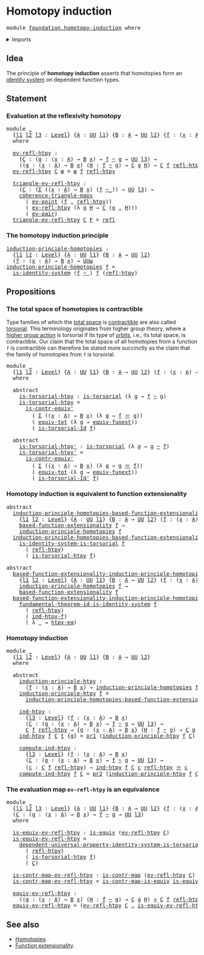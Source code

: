 # Homotopy induction

<pre class="Agda"><a id="31" class="Keyword">module</a> <a id="38" href="foundation.homotopy-induction.html" class="Module">foundation.homotopy-induction</a> <a id="68" class="Keyword">where</a>
</pre>
<details><summary>Imports</summary>

<pre class="Agda"><a id="124" class="Keyword">open</a> <a id="129" class="Keyword">import</a> <a id="136" href="foundation.dependent-pair-types.html" class="Module">foundation.dependent-pair-types</a>
<a id="168" class="Keyword">open</a> <a id="173" class="Keyword">import</a> <a id="180" href="foundation.function-extensionality.html" class="Module">foundation.function-extensionality</a>
<a id="215" class="Keyword">open</a> <a id="220" class="Keyword">import</a> <a id="227" href="foundation.identity-systems.html" class="Module">foundation.identity-systems</a>
<a id="255" class="Keyword">open</a> <a id="260" class="Keyword">import</a> <a id="267" href="foundation.universal-property-dependent-pair-types.html" class="Module">foundation.universal-property-dependent-pair-types</a>
<a id="318" class="Keyword">open</a> <a id="323" class="Keyword">import</a> <a id="330" href="foundation.universal-property-identity-systems.html" class="Module">foundation.universal-property-identity-systems</a>
<a id="377" class="Keyword">open</a> <a id="382" class="Keyword">import</a> <a id="389" href="foundation.universe-levels.html" class="Module">foundation.universe-levels</a>

<a id="417" class="Keyword">open</a> <a id="422" class="Keyword">import</a> <a id="429" href="foundation-core.commuting-triangles-of-maps.html" class="Module">foundation-core.commuting-triangles-of-maps</a>
<a id="473" class="Keyword">open</a> <a id="478" class="Keyword">import</a> <a id="485" href="foundation-core.contractible-maps.html" class="Module">foundation-core.contractible-maps</a>
<a id="519" class="Keyword">open</a> <a id="524" class="Keyword">import</a> <a id="531" href="foundation-core.contractible-types.html" class="Module">foundation-core.contractible-types</a>
<a id="566" class="Keyword">open</a> <a id="571" class="Keyword">import</a> <a id="578" href="foundation-core.equivalences.html" class="Module">foundation-core.equivalences</a>
<a id="607" class="Keyword">open</a> <a id="612" class="Keyword">import</a> <a id="619" href="foundation-core.function-types.html" class="Module">foundation-core.function-types</a>
<a id="650" class="Keyword">open</a> <a id="655" class="Keyword">import</a> <a id="662" href="foundation-core.functoriality-dependent-pair-types.html" class="Module">foundation-core.functoriality-dependent-pair-types</a>
<a id="713" class="Keyword">open</a> <a id="718" class="Keyword">import</a> <a id="725" href="foundation-core.homotopies.html" class="Module">foundation-core.homotopies</a>
<a id="752" class="Keyword">open</a> <a id="757" class="Keyword">import</a> <a id="764" href="foundation-core.identity-types.html" class="Module">foundation-core.identity-types</a>
<a id="795" class="Keyword">open</a> <a id="800" class="Keyword">import</a> <a id="807" href="foundation-core.torsorial-type-families.html" class="Module">foundation-core.torsorial-type-families</a>
</pre>
</details>

## Idea

The principle of **homotopy induction** asserts that homotopies form an
[identity system](foundation.identity-systems.md) on dependent function types.

## Statement

### Evaluation at the reflexivity homotopy

<pre class="Agda"><a id="1091" class="Keyword">module</a> <a id="1098" href="foundation.homotopy-induction.html#1098" class="Module">_</a>
  <a id="1102" class="Symbol">{</a><a id="1103" href="foundation.homotopy-induction.html#1103" class="Bound">l1</a> <a id="1106" href="foundation.homotopy-induction.html#1106" class="Bound">l2</a> <a id="1109" href="foundation.homotopy-induction.html#1109" class="Bound">l3</a> <a id="1112" class="Symbol">:</a> <a id="1114" href="Agda.Primitive.html#742" class="Postulate">Level</a><a id="1119" class="Symbol">}</a> <a id="1121" class="Symbol">{</a><a id="1122" href="foundation.homotopy-induction.html#1122" class="Bound">A</a> <a id="1124" class="Symbol">:</a> <a id="1126" href="Agda.Primitive.html#388" class="Primitive">UU</a> <a id="1129" href="foundation.homotopy-induction.html#1103" class="Bound">l1</a><a id="1131" class="Symbol">}</a> <a id="1133" class="Symbol">{</a><a id="1134" href="foundation.homotopy-induction.html#1134" class="Bound">B</a> <a id="1136" class="Symbol">:</a> <a id="1138" href="foundation.homotopy-induction.html#1122" class="Bound">A</a> <a id="1140" class="Symbol">→</a> <a id="1142" href="Agda.Primitive.html#388" class="Primitive">UU</a> <a id="1145" href="foundation.homotopy-induction.html#1106" class="Bound">l2</a><a id="1147" class="Symbol">}</a> <a id="1149" class="Symbol">{</a><a id="1150" href="foundation.homotopy-induction.html#1150" class="Bound">f</a> <a id="1152" class="Symbol">:</a> <a id="1154" class="Symbol">(</a><a id="1155" href="foundation.homotopy-induction.html#1155" class="Bound">x</a> <a id="1157" class="Symbol">:</a> <a id="1159" href="foundation.homotopy-induction.html#1122" class="Bound">A</a><a id="1160" class="Symbol">)</a> <a id="1162" class="Symbol">→</a> <a id="1164" href="foundation.homotopy-induction.html#1134" class="Bound">B</a> <a id="1166" href="foundation.homotopy-induction.html#1155" class="Bound">x</a><a id="1167" class="Symbol">}</a>
  <a id="1171" class="Keyword">where</a>

  <a id="1180" href="foundation.homotopy-induction.html#1180" class="Function">ev-refl-htpy</a> <a id="1193" class="Symbol">:</a>
    <a id="1199" class="Symbol">(</a><a id="1200" href="foundation.homotopy-induction.html#1200" class="Bound">C</a> <a id="1202" class="Symbol">:</a> <a id="1204" class="Symbol">(</a><a id="1205" href="foundation.homotopy-induction.html#1205" class="Bound">g</a> <a id="1207" class="Symbol">:</a> <a id="1209" class="Symbol">(</a><a id="1210" href="foundation.homotopy-induction.html#1210" class="Bound">x</a> <a id="1212" class="Symbol">:</a> <a id="1214" href="foundation.homotopy-induction.html#1122" class="Bound">A</a><a id="1215" class="Symbol">)</a> <a id="1217" class="Symbol">→</a> <a id="1219" href="foundation.homotopy-induction.html#1134" class="Bound">B</a> <a id="1221" href="foundation.homotopy-induction.html#1210" class="Bound">x</a><a id="1222" class="Symbol">)</a> <a id="1224" class="Symbol">→</a> <a id="1226" href="foundation.homotopy-induction.html#1150" class="Bound">f</a> <a id="1228" href="foundation-core.homotopies.html#2535" class="Function Operator">~</a> <a id="1230" href="foundation.homotopy-induction.html#1205" class="Bound">g</a> <a id="1232" class="Symbol">→</a> <a id="1234" href="Agda.Primitive.html#388" class="Primitive">UU</a> <a id="1237" href="foundation.homotopy-induction.html#1109" class="Bound">l3</a><a id="1239" class="Symbol">)</a> <a id="1241" class="Symbol">→</a>
    <a id="1247" class="Symbol">((</a><a id="1249" href="foundation.homotopy-induction.html#1249" class="Bound">g</a> <a id="1251" class="Symbol">:</a> <a id="1253" class="Symbol">(</a><a id="1254" href="foundation.homotopy-induction.html#1254" class="Bound">x</a> <a id="1256" class="Symbol">:</a> <a id="1258" href="foundation.homotopy-induction.html#1122" class="Bound">A</a><a id="1259" class="Symbol">)</a> <a id="1261" class="Symbol">→</a> <a id="1263" href="foundation.homotopy-induction.html#1134" class="Bound">B</a> <a id="1265" href="foundation.homotopy-induction.html#1254" class="Bound">x</a><a id="1266" class="Symbol">)</a> <a id="1268" class="Symbol">(</a><a id="1269" href="foundation.homotopy-induction.html#1269" class="Bound">H</a> <a id="1271" class="Symbol">:</a> <a id="1273" href="foundation.homotopy-induction.html#1150" class="Bound">f</a> <a id="1275" href="foundation-core.homotopies.html#2535" class="Function Operator">~</a> <a id="1277" href="foundation.homotopy-induction.html#1249" class="Bound">g</a><a id="1278" class="Symbol">)</a> <a id="1280" class="Symbol">→</a> <a id="1282" href="foundation.homotopy-induction.html#1200" class="Bound">C</a> <a id="1284" href="foundation.homotopy-induction.html#1249" class="Bound">g</a> <a id="1286" href="foundation.homotopy-induction.html#1269" class="Bound">H</a><a id="1287" class="Symbol">)</a> <a id="1289" class="Symbol">→</a> <a id="1291" href="foundation.homotopy-induction.html#1200" class="Bound">C</a> <a id="1293" href="foundation.homotopy-induction.html#1150" class="Bound">f</a> <a id="1295" href="foundation-core.homotopies.html#2724" class="Function">refl-htpy</a>
  <a id="1307" href="foundation.homotopy-induction.html#1180" class="Function">ev-refl-htpy</a> <a id="1320" href="foundation.homotopy-induction.html#1320" class="Bound">C</a> <a id="1322" href="foundation.homotopy-induction.html#1322" class="Bound">φ</a> <a id="1324" class="Symbol">=</a> <a id="1326" href="foundation.homotopy-induction.html#1322" class="Bound">φ</a> <a id="1328" href="foundation.homotopy-induction.html#1150" class="Bound">f</a> <a id="1330" href="foundation-core.homotopies.html#2724" class="Function">refl-htpy</a>

  <a id="1343" href="foundation.homotopy-induction.html#1343" class="Function">triangle-ev-refl-htpy</a> <a id="1365" class="Symbol">:</a>
    <a id="1371" class="Symbol">(</a><a id="1372" href="foundation.homotopy-induction.html#1372" class="Bound">C</a> <a id="1374" class="Symbol">:</a> <a id="1376" class="Symbol">(</a><a id="1377" href="foundation.dependent-pair-types.html#583" class="Record">Σ</a> <a id="1379" class="Symbol">((</a><a id="1381" href="foundation.homotopy-induction.html#1381" class="Bound">x</a> <a id="1383" class="Symbol">:</a> <a id="1385" href="foundation.homotopy-induction.html#1122" class="Bound">A</a><a id="1386" class="Symbol">)</a> <a id="1388" class="Symbol">→</a> <a id="1390" href="foundation.homotopy-induction.html#1134" class="Bound">B</a> <a id="1392" href="foundation.homotopy-induction.html#1381" class="Bound">x</a><a id="1393" class="Symbol">)</a> <a id="1395" class="Symbol">(</a><a id="1396" href="foundation.homotopy-induction.html#1150" class="Bound">f</a> <a id="1398" href="foundation-core.homotopies.html#2535" class="Function Operator">~_</a><a id="1400" class="Symbol">))</a> <a id="1403" class="Symbol">→</a> <a id="1405" href="Agda.Primitive.html#388" class="Primitive">UU</a> <a id="1408" href="foundation.homotopy-induction.html#1109" class="Bound">l3</a><a id="1410" class="Symbol">)</a> <a id="1412" class="Symbol">→</a>
    <a id="1418" href="foundation-core.commuting-triangles-of-maps.html#867" class="Function">coherence-triangle-maps</a>
      <a id="1448" class="Symbol">(</a> <a id="1450" href="foundation-core.function-types.html#676" class="Function">ev-point</a> <a id="1459" class="Symbol">(</a><a id="1460" href="foundation.homotopy-induction.html#1150" class="Bound">f</a> <a id="1462" href="foundation.dependent-pair-types.html#787" class="InductiveConstructor Operator">,</a> <a id="1464" href="foundation-core.homotopies.html#2724" class="Function">refl-htpy</a><a id="1473" class="Symbol">))</a>
      <a id="1482" class="Symbol">(</a> <a id="1484" href="foundation.homotopy-induction.html#1180" class="Function">ev-refl-htpy</a> <a id="1497" class="Symbol">(λ</a> <a id="1500" href="foundation.homotopy-induction.html#1500" class="Bound">g</a> <a id="1502" href="foundation.homotopy-induction.html#1502" class="Bound">H</a> <a id="1504" class="Symbol">→</a> <a id="1506" href="foundation.homotopy-induction.html#1372" class="Bound">C</a> <a id="1508" class="Symbol">(</a><a id="1509" href="foundation.homotopy-induction.html#1500" class="Bound">g</a> <a id="1511" href="foundation.dependent-pair-types.html#787" class="InductiveConstructor Operator">,</a> <a id="1513" href="foundation.homotopy-induction.html#1502" class="Bound">H</a><a id="1514" class="Symbol">)))</a>
      <a id="1524" class="Symbol">(</a> <a id="1526" href="foundation.dependent-pair-types.html#1278" class="Function">ev-pair</a><a id="1533" class="Symbol">)</a>
  <a id="1537" href="foundation.homotopy-induction.html#1343" class="Function">triangle-ev-refl-htpy</a> <a id="1559" href="foundation.homotopy-induction.html#1559" class="Bound">C</a> <a id="1561" href="foundation.homotopy-induction.html#1561" class="Bound">F</a> <a id="1563" class="Symbol">=</a> <a id="1565" href="foundation-core.identity-types.html#2682" class="InductiveConstructor">refl</a>
</pre>
### The homotopy induction principle

<pre class="Agda"><a id="induction-principle-homotopies"></a><a id="1621" href="foundation.homotopy-induction.html#1621" class="Function">induction-principle-homotopies</a> <a id="1652" class="Symbol">:</a>
  <a id="1656" class="Symbol">{</a><a id="1657" href="foundation.homotopy-induction.html#1657" class="Bound">l1</a> <a id="1660" href="foundation.homotopy-induction.html#1660" class="Bound">l2</a> <a id="1663" class="Symbol">:</a> <a id="1665" href="Agda.Primitive.html#742" class="Postulate">Level</a><a id="1670" class="Symbol">}</a> <a id="1672" class="Symbol">{</a><a id="1673" href="foundation.homotopy-induction.html#1673" class="Bound">A</a> <a id="1675" class="Symbol">:</a> <a id="1677" href="Agda.Primitive.html#388" class="Primitive">UU</a> <a id="1680" href="foundation.homotopy-induction.html#1657" class="Bound">l1</a><a id="1682" class="Symbol">}</a> <a id="1684" class="Symbol">{</a><a id="1685" href="foundation.homotopy-induction.html#1685" class="Bound">B</a> <a id="1687" class="Symbol">:</a> <a id="1689" href="foundation.homotopy-induction.html#1673" class="Bound">A</a> <a id="1691" class="Symbol">→</a> <a id="1693" href="Agda.Primitive.html#388" class="Primitive">UU</a> <a id="1696" href="foundation.homotopy-induction.html#1660" class="Bound">l2</a><a id="1698" class="Symbol">}</a>
  <a id="1702" class="Symbol">(</a><a id="1703" href="foundation.homotopy-induction.html#1703" class="Bound">f</a> <a id="1705" class="Symbol">:</a> <a id="1707" class="Symbol">(</a><a id="1708" href="foundation.homotopy-induction.html#1708" class="Bound">x</a> <a id="1710" class="Symbol">:</a> <a id="1712" href="foundation.homotopy-induction.html#1673" class="Bound">A</a><a id="1713" class="Symbol">)</a> <a id="1715" class="Symbol">→</a> <a id="1717" href="foundation.homotopy-induction.html#1685" class="Bound">B</a> <a id="1719" href="foundation.homotopy-induction.html#1708" class="Bound">x</a><a id="1720" class="Symbol">)</a> <a id="1722" class="Symbol">→</a> <a id="1724" href="Agda.Primitive.html#512" class="Primitive">UUω</a>
<a id="1728" href="foundation.homotopy-induction.html#1621" class="Function">induction-principle-homotopies</a> <a id="1759" href="foundation.homotopy-induction.html#1759" class="Bound">f</a> <a id="1761" class="Symbol">=</a>
  <a id="1765" href="foundation.identity-systems.html#2052" class="Function">is-identity-system</a> <a id="1784" class="Symbol">(</a><a id="1785" href="foundation.homotopy-induction.html#1759" class="Bound">f</a> <a id="1787" href="foundation-core.homotopies.html#2535" class="Function Operator">~_</a><a id="1789" class="Symbol">)</a> <a id="1791" href="foundation.homotopy-induction.html#1759" class="Bound">f</a> <a id="1793" class="Symbol">(</a><a id="1794" href="foundation-core.homotopies.html#2724" class="Function">refl-htpy</a><a id="1803" class="Symbol">)</a>
</pre>
## Propositions

### The total space of homotopies is contractible

Type families of which the [total space](foundation.dependent-pair-types.md) is
[contractible](foundation-core.contractible-types.md) are also called
[torsorial](foundation-core.torsorial-type-families.md). This terminology
originates from higher group theory, where a
[higher group action](higher-group-theory.higher-group-actions.md) is torsorial
if its type of [orbits](higher-group-theory.orbits-higher-group-actions.md),
i.e., its total space, is contractible. Our claim that the total space of all
homotopies from a function `f` is contractible can therefore be stated more
succinctly as the claim that the family of homotopies from `f` is torsorial.

<pre class="Agda"><a id="2544" class="Keyword">module</a> <a id="2551" href="foundation.homotopy-induction.html#2551" class="Module">_</a>
  <a id="2555" class="Symbol">{</a><a id="2556" href="foundation.homotopy-induction.html#2556" class="Bound">l1</a> <a id="2559" href="foundation.homotopy-induction.html#2559" class="Bound">l2</a> <a id="2562" class="Symbol">:</a> <a id="2564" href="Agda.Primitive.html#742" class="Postulate">Level</a><a id="2569" class="Symbol">}</a> <a id="2571" class="Symbol">{</a><a id="2572" href="foundation.homotopy-induction.html#2572" class="Bound">A</a> <a id="2574" class="Symbol">:</a> <a id="2576" href="Agda.Primitive.html#388" class="Primitive">UU</a> <a id="2579" href="foundation.homotopy-induction.html#2556" class="Bound">l1</a><a id="2581" class="Symbol">}</a> <a id="2583" class="Symbol">{</a><a id="2584" href="foundation.homotopy-induction.html#2584" class="Bound">B</a> <a id="2586" class="Symbol">:</a> <a id="2588" href="foundation.homotopy-induction.html#2572" class="Bound">A</a> <a id="2590" class="Symbol">→</a> <a id="2592" href="Agda.Primitive.html#388" class="Primitive">UU</a> <a id="2595" href="foundation.homotopy-induction.html#2559" class="Bound">l2</a><a id="2597" class="Symbol">}</a> <a id="2599" class="Symbol">(</a><a id="2600" href="foundation.homotopy-induction.html#2600" class="Bound">f</a> <a id="2602" class="Symbol">:</a> <a id="2604" class="Symbol">(</a><a id="2605" href="foundation.homotopy-induction.html#2605" class="Bound">x</a> <a id="2607" class="Symbol">:</a> <a id="2609" href="foundation.homotopy-induction.html#2572" class="Bound">A</a><a id="2610" class="Symbol">)</a> <a id="2612" class="Symbol">→</a> <a id="2614" href="foundation.homotopy-induction.html#2584" class="Bound">B</a> <a id="2616" href="foundation.homotopy-induction.html#2605" class="Bound">x</a><a id="2617" class="Symbol">)</a>
  <a id="2621" class="Keyword">where</a>

  <a id="2630" class="Keyword">abstract</a>
    <a id="2643" href="foundation.homotopy-induction.html#2643" class="Function">is-torsorial-htpy</a> <a id="2661" class="Symbol">:</a> <a id="2663" href="foundation-core.torsorial-type-families.html#2474" class="Function">is-torsorial</a> <a id="2676" class="Symbol">(λ</a> <a id="2679" href="foundation.homotopy-induction.html#2679" class="Bound">g</a> <a id="2681" class="Symbol">→</a> <a id="2683" href="foundation.homotopy-induction.html#2600" class="Bound">f</a> <a id="2685" href="foundation-core.homotopies.html#2535" class="Function Operator">~</a> <a id="2687" href="foundation.homotopy-induction.html#2679" class="Bound">g</a><a id="2688" class="Symbol">)</a>
    <a id="2694" href="foundation.homotopy-induction.html#2643" class="Function">is-torsorial-htpy</a> <a id="2712" class="Symbol">=</a>
      <a id="2720" href="foundation-core.contractible-types.html#2914" class="Function">is-contr-equiv&#39;</a>
        <a id="2744" class="Symbol">(</a> <a id="2746" href="foundation.dependent-pair-types.html#583" class="Record">Σ</a> <a id="2748" class="Symbol">((</a><a id="2750" href="foundation.homotopy-induction.html#2750" class="Bound">x</a> <a id="2752" class="Symbol">:</a> <a id="2754" href="foundation.homotopy-induction.html#2572" class="Bound">A</a><a id="2755" class="Symbol">)</a> <a id="2757" class="Symbol">→</a> <a id="2759" href="foundation.homotopy-induction.html#2584" class="Bound">B</a> <a id="2761" href="foundation.homotopy-induction.html#2750" class="Bound">x</a><a id="2762" class="Symbol">)</a> <a id="2764" class="Symbol">(λ</a> <a id="2767" href="foundation.homotopy-induction.html#2767" class="Bound">g</a> <a id="2769" class="Symbol">→</a> <a id="2771" href="foundation.homotopy-induction.html#2600" class="Bound">f</a> <a id="2773" href="foundation-core.identity-types.html#2713" class="Function Operator">＝</a> <a id="2775" href="foundation.homotopy-induction.html#2767" class="Bound">g</a><a id="2776" class="Symbol">))</a>
        <a id="2787" class="Symbol">(</a> <a id="2789" href="foundation-core.functoriality-dependent-pair-types.html#7077" class="Function">equiv-tot</a> <a id="2799" class="Symbol">(λ</a> <a id="2802" href="foundation.homotopy-induction.html#2802" class="Bound">g</a> <a id="2804" class="Symbol">→</a> <a id="2806" href="foundation.function-extensionality.html#4394" class="Function">equiv-funext</a><a id="2818" class="Symbol">))</a>
        <a id="2829" class="Symbol">(</a> <a id="2831" href="foundation-core.torsorial-type-families.html#2901" class="Function">is-torsorial-Id</a> <a id="2847" href="foundation.homotopy-induction.html#2600" class="Bound">f</a><a id="2848" class="Symbol">)</a>

  <a id="2853" class="Keyword">abstract</a>
    <a id="2866" href="foundation.homotopy-induction.html#2866" class="Function">is-torsorial-htpy&#39;</a> <a id="2885" class="Symbol">:</a> <a id="2887" href="foundation-core.torsorial-type-families.html#2474" class="Function">is-torsorial</a> <a id="2900" class="Symbol">(λ</a> <a id="2903" href="foundation.homotopy-induction.html#2903" class="Bound">g</a> <a id="2905" class="Symbol">→</a> <a id="2907" href="foundation.homotopy-induction.html#2903" class="Bound">g</a> <a id="2909" href="foundation-core.homotopies.html#2535" class="Function Operator">~</a> <a id="2911" href="foundation.homotopy-induction.html#2600" class="Bound">f</a><a id="2912" class="Symbol">)</a>
    <a id="2918" href="foundation.homotopy-induction.html#2866" class="Function">is-torsorial-htpy&#39;</a> <a id="2937" class="Symbol">=</a>
      <a id="2945" href="foundation-core.contractible-types.html#2914" class="Function">is-contr-equiv&#39;</a>
        <a id="2969" class="Symbol">(</a> <a id="2971" href="foundation.dependent-pair-types.html#583" class="Record">Σ</a> <a id="2973" class="Symbol">((</a><a id="2975" href="foundation.homotopy-induction.html#2975" class="Bound">x</a> <a id="2977" class="Symbol">:</a> <a id="2979" href="foundation.homotopy-induction.html#2572" class="Bound">A</a><a id="2980" class="Symbol">)</a> <a id="2982" class="Symbol">→</a> <a id="2984" href="foundation.homotopy-induction.html#2584" class="Bound">B</a> <a id="2986" href="foundation.homotopy-induction.html#2975" class="Bound">x</a><a id="2987" class="Symbol">)</a> <a id="2989" class="Symbol">(λ</a> <a id="2992" href="foundation.homotopy-induction.html#2992" class="Bound">g</a> <a id="2994" class="Symbol">→</a> <a id="2996" href="foundation.homotopy-induction.html#2992" class="Bound">g</a> <a id="2998" href="foundation-core.identity-types.html#2713" class="Function Operator">＝</a> <a id="3000" href="foundation.homotopy-induction.html#2600" class="Bound">f</a><a id="3001" class="Symbol">))</a>
        <a id="3012" class="Symbol">(</a> <a id="3014" href="foundation-core.functoriality-dependent-pair-types.html#7077" class="Function">equiv-tot</a> <a id="3024" class="Symbol">(λ</a> <a id="3027" href="foundation.homotopy-induction.html#3027" class="Bound">g</a> <a id="3029" class="Symbol">→</a> <a id="3031" href="foundation.function-extensionality.html#4394" class="Function">equiv-funext</a><a id="3043" class="Symbol">))</a>
        <a id="3054" class="Symbol">(</a> <a id="3056" href="foundation-core.torsorial-type-families.html#3098" class="Function">is-torsorial-Id&#39;</a> <a id="3073" href="foundation.homotopy-induction.html#2600" class="Bound">f</a><a id="3074" class="Symbol">)</a>
</pre>
### Homotopy induction is equivalent to function extensionality

<pre class="Agda"><a id="3154" class="Keyword">abstract</a>
  <a id="induction-principle-homotopies-based-function-extensionality"></a><a id="3165" href="foundation.homotopy-induction.html#3165" class="Function">induction-principle-homotopies-based-function-extensionality</a> <a id="3226" class="Symbol">:</a>
    <a id="3232" class="Symbol">{</a><a id="3233" href="foundation.homotopy-induction.html#3233" class="Bound">l1</a> <a id="3236" href="foundation.homotopy-induction.html#3236" class="Bound">l2</a> <a id="3239" class="Symbol">:</a> <a id="3241" href="Agda.Primitive.html#742" class="Postulate">Level</a><a id="3246" class="Symbol">}</a> <a id="3248" class="Symbol">{</a><a id="3249" href="foundation.homotopy-induction.html#3249" class="Bound">A</a> <a id="3251" class="Symbol">:</a> <a id="3253" href="Agda.Primitive.html#388" class="Primitive">UU</a> <a id="3256" href="foundation.homotopy-induction.html#3233" class="Bound">l1</a><a id="3258" class="Symbol">}</a> <a id="3260" class="Symbol">{</a><a id="3261" href="foundation.homotopy-induction.html#3261" class="Bound">B</a> <a id="3263" class="Symbol">:</a> <a id="3265" href="foundation.homotopy-induction.html#3249" class="Bound">A</a> <a id="3267" class="Symbol">→</a> <a id="3269" href="Agda.Primitive.html#388" class="Primitive">UU</a> <a id="3272" href="foundation.homotopy-induction.html#3236" class="Bound">l2</a><a id="3274" class="Symbol">}</a> <a id="3276" class="Symbol">(</a><a id="3277" href="foundation.homotopy-induction.html#3277" class="Bound">f</a> <a id="3279" class="Symbol">:</a> <a id="3281" class="Symbol">(</a><a id="3282" href="foundation.homotopy-induction.html#3282" class="Bound">x</a> <a id="3284" class="Symbol">:</a> <a id="3286" href="foundation.homotopy-induction.html#3249" class="Bound">A</a><a id="3287" class="Symbol">)</a> <a id="3289" class="Symbol">→</a> <a id="3291" href="foundation.homotopy-induction.html#3261" class="Bound">B</a> <a id="3293" href="foundation.homotopy-induction.html#3282" class="Bound">x</a><a id="3294" class="Symbol">)</a> <a id="3296" class="Symbol">→</a>
    <a id="3302" href="foundation.function-extensionality.html#2748" class="Function">based-function-extensionality</a> <a id="3332" href="foundation.homotopy-induction.html#3277" class="Bound">f</a> <a id="3334" class="Symbol">→</a>
    <a id="3340" href="foundation.homotopy-induction.html#1621" class="Function">induction-principle-homotopies</a> <a id="3371" href="foundation.homotopy-induction.html#3277" class="Bound">f</a>
  <a id="3375" href="foundation.homotopy-induction.html#3165" class="Function">induction-principle-homotopies-based-function-extensionality</a> <a id="3436" href="foundation.homotopy-induction.html#3436" class="Bound">f</a> <a id="3438" href="foundation.homotopy-induction.html#3438" class="Bound">funext-f</a> <a id="3447" class="Symbol">=</a>
    <a id="3453" href="foundation.identity-systems.html#3238" class="Function">is-identity-system-is-torsorial</a> <a id="3485" href="foundation.homotopy-induction.html#3436" class="Bound">f</a>
      <a id="3493" class="Symbol">(</a> <a id="3495" href="foundation-core.homotopies.html#2724" class="Function">refl-htpy</a><a id="3504" class="Symbol">)</a>
      <a id="3512" class="Symbol">(</a> <a id="3514" href="foundation.homotopy-induction.html#2643" class="Function">is-torsorial-htpy</a> <a id="3532" href="foundation.homotopy-induction.html#3436" class="Bound">f</a><a id="3533" class="Symbol">)</a>

<a id="3536" class="Keyword">abstract</a>
  <a id="based-function-extensionality-induction-principle-homotopies"></a><a id="3547" href="foundation.homotopy-induction.html#3547" class="Function">based-function-extensionality-induction-principle-homotopies</a> <a id="3608" class="Symbol">:</a>
    <a id="3614" class="Symbol">{</a><a id="3615" href="foundation.homotopy-induction.html#3615" class="Bound">l1</a> <a id="3618" href="foundation.homotopy-induction.html#3618" class="Bound">l2</a> <a id="3621" class="Symbol">:</a> <a id="3623" href="Agda.Primitive.html#742" class="Postulate">Level</a><a id="3628" class="Symbol">}</a> <a id="3630" class="Symbol">{</a><a id="3631" href="foundation.homotopy-induction.html#3631" class="Bound">A</a> <a id="3633" class="Symbol">:</a> <a id="3635" href="Agda.Primitive.html#388" class="Primitive">UU</a> <a id="3638" href="foundation.homotopy-induction.html#3615" class="Bound">l1</a><a id="3640" class="Symbol">}</a> <a id="3642" class="Symbol">{</a><a id="3643" href="foundation.homotopy-induction.html#3643" class="Bound">B</a> <a id="3645" class="Symbol">:</a> <a id="3647" href="foundation.homotopy-induction.html#3631" class="Bound">A</a> <a id="3649" class="Symbol">→</a> <a id="3651" href="Agda.Primitive.html#388" class="Primitive">UU</a> <a id="3654" href="foundation.homotopy-induction.html#3618" class="Bound">l2</a><a id="3656" class="Symbol">}</a> <a id="3658" class="Symbol">(</a><a id="3659" href="foundation.homotopy-induction.html#3659" class="Bound">f</a> <a id="3661" class="Symbol">:</a> <a id="3663" class="Symbol">(</a><a id="3664" href="foundation.homotopy-induction.html#3664" class="Bound">x</a> <a id="3666" class="Symbol">:</a> <a id="3668" href="foundation.homotopy-induction.html#3631" class="Bound">A</a><a id="3669" class="Symbol">)</a> <a id="3671" class="Symbol">→</a> <a id="3673" href="foundation.homotopy-induction.html#3643" class="Bound">B</a> <a id="3675" href="foundation.homotopy-induction.html#3664" class="Bound">x</a><a id="3676" class="Symbol">)</a> <a id="3678" class="Symbol">→</a>
    <a id="3684" href="foundation.homotopy-induction.html#1621" class="Function">induction-principle-homotopies</a> <a id="3715" href="foundation.homotopy-induction.html#3659" class="Bound">f</a> <a id="3717" class="Symbol">→</a>
    <a id="3723" href="foundation.function-extensionality.html#2748" class="Function">based-function-extensionality</a> <a id="3753" href="foundation.homotopy-induction.html#3659" class="Bound">f</a>
  <a id="3757" href="foundation.homotopy-induction.html#3547" class="Function">based-function-extensionality-induction-principle-homotopies</a> <a id="3818" href="foundation.homotopy-induction.html#3818" class="Bound">f</a> <a id="3820" href="foundation.homotopy-induction.html#3820" class="Bound">ind-htpy-f</a> <a id="3831" class="Symbol">=</a>
    <a id="3837" href="foundation.identity-systems.html#3765" class="Function">fundamental-theorem-id-is-identity-system</a> <a id="3879" href="foundation.homotopy-induction.html#3818" class="Bound">f</a>
      <a id="3887" class="Symbol">(</a> <a id="3889" href="foundation-core.homotopies.html#2724" class="Function">refl-htpy</a><a id="3898" class="Symbol">)</a>
      <a id="3906" class="Symbol">(</a> <a id="3908" href="foundation.homotopy-induction.html#3820" class="Bound">ind-htpy-f</a><a id="3918" class="Symbol">)</a>
      <a id="3926" class="Symbol">(</a> <a id="3928" class="Symbol">λ</a> <a id="3930" href="foundation.homotopy-induction.html#3930" class="Bound">_</a> <a id="3932" class="Symbol">→</a> <a id="3934" href="foundation.function-extensionality.html#1896" class="Function">htpy-eq</a><a id="3941" class="Symbol">)</a>
</pre>
### Homotopy induction

<pre class="Agda"><a id="3980" class="Keyword">module</a> <a id="3987" href="foundation.homotopy-induction.html#3987" class="Module">_</a>
  <a id="3991" class="Symbol">{</a><a id="3992" href="foundation.homotopy-induction.html#3992" class="Bound">l1</a> <a id="3995" href="foundation.homotopy-induction.html#3995" class="Bound">l2</a> <a id="3998" class="Symbol">:</a> <a id="4000" href="Agda.Primitive.html#742" class="Postulate">Level</a><a id="4005" class="Symbol">}</a> <a id="4007" class="Symbol">{</a><a id="4008" href="foundation.homotopy-induction.html#4008" class="Bound">A</a> <a id="4010" class="Symbol">:</a> <a id="4012" href="Agda.Primitive.html#388" class="Primitive">UU</a> <a id="4015" href="foundation.homotopy-induction.html#3992" class="Bound">l1</a><a id="4017" class="Symbol">}</a> <a id="4019" class="Symbol">{</a><a id="4020" href="foundation.homotopy-induction.html#4020" class="Bound">B</a> <a id="4022" class="Symbol">:</a> <a id="4024" href="foundation.homotopy-induction.html#4008" class="Bound">A</a> <a id="4026" class="Symbol">→</a> <a id="4028" href="Agda.Primitive.html#388" class="Primitive">UU</a> <a id="4031" href="foundation.homotopy-induction.html#3995" class="Bound">l2</a><a id="4033" class="Symbol">}</a>
  <a id="4037" class="Keyword">where</a>

  <a id="4046" class="Keyword">abstract</a>
    <a id="4059" href="foundation.homotopy-induction.html#4059" class="Function">induction-principle-htpy</a> <a id="4084" class="Symbol">:</a>
      <a id="4092" class="Symbol">(</a><a id="4093" href="foundation.homotopy-induction.html#4093" class="Bound">f</a> <a id="4095" class="Symbol">:</a> <a id="4097" class="Symbol">(</a><a id="4098" href="foundation.homotopy-induction.html#4098" class="Bound">x</a> <a id="4100" class="Symbol">:</a> <a id="4102" href="foundation.homotopy-induction.html#4008" class="Bound">A</a><a id="4103" class="Symbol">)</a> <a id="4105" class="Symbol">→</a> <a id="4107" href="foundation.homotopy-induction.html#4020" class="Bound">B</a> <a id="4109" href="foundation.homotopy-induction.html#4098" class="Bound">x</a><a id="4110" class="Symbol">)</a> <a id="4112" class="Symbol">→</a> <a id="4114" href="foundation.homotopy-induction.html#1621" class="Function">induction-principle-homotopies</a> <a id="4145" href="foundation.homotopy-induction.html#4093" class="Bound">f</a>
    <a id="4151" href="foundation.homotopy-induction.html#4059" class="Function">induction-principle-htpy</a> <a id="4176" href="foundation.homotopy-induction.html#4176" class="Bound">f</a> <a id="4178" class="Symbol">=</a>
      <a id="4186" href="foundation.homotopy-induction.html#3165" class="Function">induction-principle-homotopies-based-function-extensionality</a> <a id="4247" href="foundation.homotopy-induction.html#4176" class="Bound">f</a> <a id="4249" class="Symbol">(</a><a id="4250" href="foundation.function-extensionality.html#4206" class="Function">funext</a> <a id="4257" href="foundation.homotopy-induction.html#4176" class="Bound">f</a><a id="4258" class="Symbol">)</a>

    <a id="4265" href="foundation.homotopy-induction.html#4265" class="Function">ind-htpy</a> <a id="4274" class="Symbol">:</a>
      <a id="4282" class="Symbol">{</a><a id="4283" href="foundation.homotopy-induction.html#4283" class="Bound">l3</a> <a id="4286" class="Symbol">:</a> <a id="4288" href="Agda.Primitive.html#742" class="Postulate">Level</a><a id="4293" class="Symbol">}</a> <a id="4295" class="Symbol">(</a><a id="4296" href="foundation.homotopy-induction.html#4296" class="Bound">f</a> <a id="4298" class="Symbol">:</a> <a id="4300" class="Symbol">(</a><a id="4301" href="foundation.homotopy-induction.html#4301" class="Bound">x</a> <a id="4303" class="Symbol">:</a> <a id="4305" href="foundation.homotopy-induction.html#4008" class="Bound">A</a><a id="4306" class="Symbol">)</a> <a id="4308" class="Symbol">→</a> <a id="4310" href="foundation.homotopy-induction.html#4020" class="Bound">B</a> <a id="4312" href="foundation.homotopy-induction.html#4301" class="Bound">x</a><a id="4313" class="Symbol">)</a>
      <a id="4321" class="Symbol">(</a><a id="4322" href="foundation.homotopy-induction.html#4322" class="Bound">C</a> <a id="4324" class="Symbol">:</a> <a id="4326" class="Symbol">(</a><a id="4327" href="foundation.homotopy-induction.html#4327" class="Bound">g</a> <a id="4329" class="Symbol">:</a> <a id="4331" class="Symbol">(</a><a id="4332" href="foundation.homotopy-induction.html#4332" class="Bound">x</a> <a id="4334" class="Symbol">:</a> <a id="4336" href="foundation.homotopy-induction.html#4008" class="Bound">A</a><a id="4337" class="Symbol">)</a> <a id="4339" class="Symbol">→</a> <a id="4341" href="foundation.homotopy-induction.html#4020" class="Bound">B</a> <a id="4343" href="foundation.homotopy-induction.html#4332" class="Bound">x</a><a id="4344" class="Symbol">)</a> <a id="4346" class="Symbol">→</a> <a id="4348" href="foundation.homotopy-induction.html#4296" class="Bound">f</a> <a id="4350" href="foundation-core.homotopies.html#2535" class="Function Operator">~</a> <a id="4352" href="foundation.homotopy-induction.html#4327" class="Bound">g</a> <a id="4354" class="Symbol">→</a> <a id="4356" href="Agda.Primitive.html#388" class="Primitive">UU</a> <a id="4359" href="foundation.homotopy-induction.html#4283" class="Bound">l3</a><a id="4361" class="Symbol">)</a> <a id="4363" class="Symbol">→</a>
      <a id="4371" href="foundation.homotopy-induction.html#4322" class="Bound">C</a> <a id="4373" href="foundation.homotopy-induction.html#4296" class="Bound">f</a> <a id="4375" href="foundation-core.homotopies.html#2724" class="Function">refl-htpy</a> <a id="4385" class="Symbol">→</a> <a id="4387" class="Symbol">{</a><a id="4388" href="foundation.homotopy-induction.html#4388" class="Bound">g</a> <a id="4390" class="Symbol">:</a> <a id="4392" class="Symbol">(</a><a id="4393" href="foundation.homotopy-induction.html#4393" class="Bound">x</a> <a id="4395" class="Symbol">:</a> <a id="4397" href="foundation.homotopy-induction.html#4008" class="Bound">A</a><a id="4398" class="Symbol">)</a> <a id="4400" class="Symbol">→</a> <a id="4402" href="foundation.homotopy-induction.html#4020" class="Bound">B</a> <a id="4404" href="foundation.homotopy-induction.html#4393" class="Bound">x</a><a id="4405" class="Symbol">}</a> <a id="4407" class="Symbol">(</a><a id="4408" href="foundation.homotopy-induction.html#4408" class="Bound">H</a> <a id="4410" class="Symbol">:</a> <a id="4412" href="foundation.homotopy-induction.html#4296" class="Bound">f</a> <a id="4414" href="foundation-core.homotopies.html#2535" class="Function Operator">~</a> <a id="4416" href="foundation.homotopy-induction.html#4388" class="Bound">g</a><a id="4417" class="Symbol">)</a> <a id="4419" class="Symbol">→</a> <a id="4421" href="foundation.homotopy-induction.html#4322" class="Bound">C</a> <a id="4423" href="foundation.homotopy-induction.html#4388" class="Bound">g</a> <a id="4425" href="foundation.homotopy-induction.html#4408" class="Bound">H</a>
    <a id="4431" href="foundation.homotopy-induction.html#4265" class="Function">ind-htpy</a> <a id="4440" href="foundation.homotopy-induction.html#4440" class="Bound">f</a> <a id="4442" href="foundation.homotopy-induction.html#4442" class="Bound">C</a> <a id="4444" href="foundation.homotopy-induction.html#4444" class="Bound">t</a> <a id="4446" class="Symbol">{</a><a id="4447" href="foundation.homotopy-induction.html#4447" class="Bound">g</a><a id="4448" class="Symbol">}</a> <a id="4450" class="Symbol">=</a> <a id="4452" href="foundation.dependent-pair-types.html#681" class="Field">pr1</a> <a id="4456" class="Symbol">(</a><a id="4457" href="foundation.homotopy-induction.html#4059" class="Function">induction-principle-htpy</a> <a id="4482" href="foundation.homotopy-induction.html#4440" class="Bound">f</a> <a id="4484" href="foundation.homotopy-induction.html#4442" class="Bound">C</a><a id="4485" class="Symbol">)</a> <a id="4487" href="foundation.homotopy-induction.html#4444" class="Bound">t</a> <a id="4489" href="foundation.homotopy-induction.html#4447" class="Bound">g</a>

    <a id="4496" href="foundation.homotopy-induction.html#4496" class="Function">compute-ind-htpy</a> <a id="4513" class="Symbol">:</a>
      <a id="4521" class="Symbol">{</a><a id="4522" href="foundation.homotopy-induction.html#4522" class="Bound">l3</a> <a id="4525" class="Symbol">:</a> <a id="4527" href="Agda.Primitive.html#742" class="Postulate">Level</a><a id="4532" class="Symbol">}</a> <a id="4534" class="Symbol">(</a><a id="4535" href="foundation.homotopy-induction.html#4535" class="Bound">f</a> <a id="4537" class="Symbol">:</a> <a id="4539" class="Symbol">(</a><a id="4540" href="foundation.homotopy-induction.html#4540" class="Bound">x</a> <a id="4542" class="Symbol">:</a> <a id="4544" href="foundation.homotopy-induction.html#4008" class="Bound">A</a><a id="4545" class="Symbol">)</a> <a id="4547" class="Symbol">→</a> <a id="4549" href="foundation.homotopy-induction.html#4020" class="Bound">B</a> <a id="4551" href="foundation.homotopy-induction.html#4540" class="Bound">x</a><a id="4552" class="Symbol">)</a>
      <a id="4560" class="Symbol">(</a><a id="4561" href="foundation.homotopy-induction.html#4561" class="Bound">C</a> <a id="4563" class="Symbol">:</a> <a id="4565" class="Symbol">(</a><a id="4566" href="foundation.homotopy-induction.html#4566" class="Bound">g</a> <a id="4568" class="Symbol">:</a> <a id="4570" class="Symbol">(</a><a id="4571" href="foundation.homotopy-induction.html#4571" class="Bound">x</a> <a id="4573" class="Symbol">:</a> <a id="4575" href="foundation.homotopy-induction.html#4008" class="Bound">A</a><a id="4576" class="Symbol">)</a> <a id="4578" class="Symbol">→</a> <a id="4580" href="foundation.homotopy-induction.html#4020" class="Bound">B</a> <a id="4582" href="foundation.homotopy-induction.html#4571" class="Bound">x</a><a id="4583" class="Symbol">)</a> <a id="4585" class="Symbol">→</a> <a id="4587" href="foundation.homotopy-induction.html#4535" class="Bound">f</a> <a id="4589" href="foundation-core.homotopies.html#2535" class="Function Operator">~</a> <a id="4591" href="foundation.homotopy-induction.html#4566" class="Bound">g</a> <a id="4593" class="Symbol">→</a> <a id="4595" href="Agda.Primitive.html#388" class="Primitive">UU</a> <a id="4598" href="foundation.homotopy-induction.html#4522" class="Bound">l3</a><a id="4600" class="Symbol">)</a> <a id="4602" class="Symbol">→</a>
      <a id="4610" class="Symbol">(</a><a id="4611" href="foundation.homotopy-induction.html#4611" class="Bound">c</a> <a id="4613" class="Symbol">:</a> <a id="4615" href="foundation.homotopy-induction.html#4561" class="Bound">C</a> <a id="4617" href="foundation.homotopy-induction.html#4535" class="Bound">f</a> <a id="4619" href="foundation-core.homotopies.html#2724" class="Function">refl-htpy</a><a id="4628" class="Symbol">)</a> <a id="4630" class="Symbol">→</a> <a id="4632" href="foundation.homotopy-induction.html#4265" class="Function">ind-htpy</a> <a id="4641" href="foundation.homotopy-induction.html#4535" class="Bound">f</a> <a id="4643" href="foundation.homotopy-induction.html#4561" class="Bound">C</a> <a id="4645" href="foundation.homotopy-induction.html#4611" class="Bound">c</a> <a id="4647" href="foundation-core.homotopies.html#2724" class="Function">refl-htpy</a> <a id="4657" href="foundation-core.identity-types.html#2713" class="Function Operator">＝</a> <a id="4659" href="foundation.homotopy-induction.html#4611" class="Bound">c</a>
    <a id="4665" href="foundation.homotopy-induction.html#4496" class="Function">compute-ind-htpy</a> <a id="4682" href="foundation.homotopy-induction.html#4682" class="Bound">f</a> <a id="4684" href="foundation.homotopy-induction.html#4684" class="Bound">C</a> <a id="4686" class="Symbol">=</a> <a id="4688" href="foundation.dependent-pair-types.html#693" class="Field">pr2</a> <a id="4692" class="Symbol">(</a><a id="4693" href="foundation.homotopy-induction.html#4059" class="Function">induction-principle-htpy</a> <a id="4718" href="foundation.homotopy-induction.html#4682" class="Bound">f</a> <a id="4720" href="foundation.homotopy-induction.html#4684" class="Bound">C</a><a id="4721" class="Symbol">)</a>
</pre>
### The evaluation map `ev-refl-htpy` is an equivalence

<pre class="Agda"><a id="4793" class="Keyword">module</a> <a id="4800" href="foundation.homotopy-induction.html#4800" class="Module">_</a>
  <a id="4804" class="Symbol">{</a><a id="4805" href="foundation.homotopy-induction.html#4805" class="Bound">l1</a> <a id="4808" href="foundation.homotopy-induction.html#4808" class="Bound">l2</a> <a id="4811" href="foundation.homotopy-induction.html#4811" class="Bound">l3</a> <a id="4814" class="Symbol">:</a> <a id="4816" href="Agda.Primitive.html#742" class="Postulate">Level</a><a id="4821" class="Symbol">}</a> <a id="4823" class="Symbol">{</a><a id="4824" href="foundation.homotopy-induction.html#4824" class="Bound">A</a> <a id="4826" class="Symbol">:</a> <a id="4828" href="Agda.Primitive.html#388" class="Primitive">UU</a> <a id="4831" href="foundation.homotopy-induction.html#4805" class="Bound">l1</a><a id="4833" class="Symbol">}</a> <a id="4835" class="Symbol">{</a><a id="4836" href="foundation.homotopy-induction.html#4836" class="Bound">B</a> <a id="4838" class="Symbol">:</a> <a id="4840" href="foundation.homotopy-induction.html#4824" class="Bound">A</a> <a id="4842" class="Symbol">→</a> <a id="4844" href="Agda.Primitive.html#388" class="Primitive">UU</a> <a id="4847" href="foundation.homotopy-induction.html#4808" class="Bound">l2</a><a id="4849" class="Symbol">}</a> <a id="4851" class="Symbol">{</a><a id="4852" href="foundation.homotopy-induction.html#4852" class="Bound">f</a> <a id="4854" class="Symbol">:</a> <a id="4856" class="Symbol">(</a><a id="4857" href="foundation.homotopy-induction.html#4857" class="Bound">x</a> <a id="4859" class="Symbol">:</a> <a id="4861" href="foundation.homotopy-induction.html#4824" class="Bound">A</a><a id="4862" class="Symbol">)</a> <a id="4864" class="Symbol">→</a> <a id="4866" href="foundation.homotopy-induction.html#4836" class="Bound">B</a> <a id="4868" href="foundation.homotopy-induction.html#4857" class="Bound">x</a><a id="4869" class="Symbol">}</a>
  <a id="4873" class="Symbol">(</a><a id="4874" href="foundation.homotopy-induction.html#4874" class="Bound">C</a> <a id="4876" class="Symbol">:</a> <a id="4878" class="Symbol">(</a><a id="4879" href="foundation.homotopy-induction.html#4879" class="Bound">g</a> <a id="4881" class="Symbol">:</a> <a id="4883" class="Symbol">(</a><a id="4884" href="foundation.homotopy-induction.html#4884" class="Bound">x</a> <a id="4886" class="Symbol">:</a> <a id="4888" href="foundation.homotopy-induction.html#4824" class="Bound">A</a><a id="4889" class="Symbol">)</a> <a id="4891" class="Symbol">→</a> <a id="4893" href="foundation.homotopy-induction.html#4836" class="Bound">B</a> <a id="4895" href="foundation.homotopy-induction.html#4884" class="Bound">x</a><a id="4896" class="Symbol">)</a> <a id="4898" class="Symbol">→</a> <a id="4900" href="foundation.homotopy-induction.html#4852" class="Bound">f</a> <a id="4902" href="foundation-core.homotopies.html#2535" class="Function Operator">~</a> <a id="4904" href="foundation.homotopy-induction.html#4879" class="Bound">g</a> <a id="4906" class="Symbol">→</a> <a id="4908" href="Agda.Primitive.html#388" class="Primitive">UU</a> <a id="4911" href="foundation.homotopy-induction.html#4811" class="Bound">l3</a><a id="4913" class="Symbol">)</a>
  <a id="4917" class="Keyword">where</a>

  <a id="4926" href="foundation.homotopy-induction.html#4926" class="Function">is-equiv-ev-refl-htpy</a> <a id="4948" class="Symbol">:</a> <a id="4950" href="foundation-core.equivalences.html#1532" class="Function">is-equiv</a> <a id="4959" class="Symbol">(</a><a id="4960" href="foundation.homotopy-induction.html#1180" class="Function">ev-refl-htpy</a> <a id="4973" href="foundation.homotopy-induction.html#4874" class="Bound">C</a><a id="4974" class="Symbol">)</a>
  <a id="4978" href="foundation.homotopy-induction.html#4926" class="Function">is-equiv-ev-refl-htpy</a> <a id="5000" class="Symbol">=</a>
    <a id="5006" href="foundation.universal-property-identity-systems.html#1605" class="Function">dependent-universal-property-identity-system-is-torsorial</a>
      <a id="5070" class="Symbol">(</a> <a id="5072" href="foundation-core.homotopies.html#2724" class="Function">refl-htpy</a><a id="5081" class="Symbol">)</a>
      <a id="5089" class="Symbol">(</a> <a id="5091" href="foundation.homotopy-induction.html#2643" class="Function">is-torsorial-htpy</a> <a id="5109" href="foundation.homotopy-induction.html#4852" class="Bound">f</a><a id="5110" class="Symbol">)</a>
      <a id="5118" class="Symbol">(</a> <a id="5120" href="foundation.homotopy-induction.html#4874" class="Bound">C</a><a id="5121" class="Symbol">)</a>

  <a id="5126" href="foundation.homotopy-induction.html#5126" class="Function">is-contr-map-ev-refl-htpy</a> <a id="5152" class="Symbol">:</a> <a id="5154" href="foundation-core.contractible-maps.html#1162" class="Function">is-contr-map</a> <a id="5167" class="Symbol">(</a><a id="5168" href="foundation.homotopy-induction.html#1180" class="Function">ev-refl-htpy</a> <a id="5181" href="foundation.homotopy-induction.html#4874" class="Bound">C</a><a id="5182" class="Symbol">)</a>
  <a id="5186" href="foundation.homotopy-induction.html#5126" class="Function">is-contr-map-ev-refl-htpy</a> <a id="5212" class="Symbol">=</a> <a id="5214" href="foundation-core.contractible-maps.html#3782" class="Function">is-contr-map-is-equiv</a> <a id="5236" href="foundation.homotopy-induction.html#4926" class="Function">is-equiv-ev-refl-htpy</a>

  <a id="5261" href="foundation.homotopy-induction.html#5261" class="Function">equiv-ev-refl-htpy</a> <a id="5280" class="Symbol">:</a>
    <a id="5286" class="Symbol">((</a><a id="5288" href="foundation.homotopy-induction.html#5288" class="Bound">g</a> <a id="5290" class="Symbol">:</a> <a id="5292" class="Symbol">(</a><a id="5293" href="foundation.homotopy-induction.html#5293" class="Bound">x</a> <a id="5295" class="Symbol">:</a> <a id="5297" href="foundation.homotopy-induction.html#4824" class="Bound">A</a><a id="5298" class="Symbol">)</a> <a id="5300" class="Symbol">→</a> <a id="5302" href="foundation.homotopy-induction.html#4836" class="Bound">B</a> <a id="5304" href="foundation.homotopy-induction.html#5293" class="Bound">x</a><a id="5305" class="Symbol">)</a> <a id="5307" class="Symbol">(</a><a id="5308" href="foundation.homotopy-induction.html#5308" class="Bound">H</a> <a id="5310" class="Symbol">:</a> <a id="5312" href="foundation.homotopy-induction.html#4852" class="Bound">f</a> <a id="5314" href="foundation-core.homotopies.html#2535" class="Function Operator">~</a> <a id="5316" href="foundation.homotopy-induction.html#5288" class="Bound">g</a><a id="5317" class="Symbol">)</a> <a id="5319" class="Symbol">→</a> <a id="5321" href="foundation.homotopy-induction.html#4874" class="Bound">C</a> <a id="5323" href="foundation.homotopy-induction.html#5288" class="Bound">g</a> <a id="5325" href="foundation.homotopy-induction.html#5308" class="Bound">H</a><a id="5326" class="Symbol">)</a> <a id="5328" href="foundation-core.equivalences.html#2554" class="Function Operator">≃</a> <a id="5330" href="foundation.homotopy-induction.html#4874" class="Bound">C</a> <a id="5332" href="foundation.homotopy-induction.html#4852" class="Bound">f</a> <a id="5334" href="foundation-core.homotopies.html#2724" class="Function">refl-htpy</a>
  <a id="5346" href="foundation.homotopy-induction.html#5261" class="Function">equiv-ev-refl-htpy</a> <a id="5365" class="Symbol">=</a> <a id="5367" class="Symbol">(</a><a id="5368" href="foundation.homotopy-induction.html#1180" class="Function">ev-refl-htpy</a> <a id="5381" href="foundation.homotopy-induction.html#4874" class="Bound">C</a> <a id="5383" href="foundation.dependent-pair-types.html#787" class="InductiveConstructor Operator">,</a> <a id="5385" href="foundation.homotopy-induction.html#4926" class="Function">is-equiv-ev-refl-htpy</a><a id="5406" class="Symbol">)</a>
</pre>
## See also

- [Homotopies](foundation.homotopies.md).
- [Function extensionality](foundation.function-extensionality.md).
